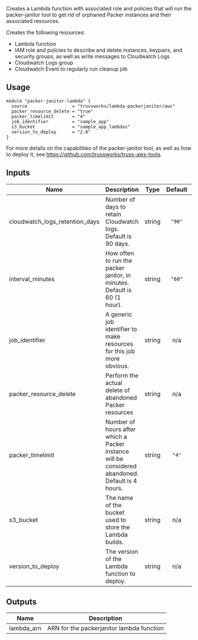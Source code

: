 <!-- BEGINNING OF PRE-COMMIT-TERRAFORM DOCS HOOK -->
Creates a Lambda function with associated role and policies that
will run the packer-janitor tool to get rid of orphaned Packer
instances and their associated resources.

Creates the following resources:

* Lambda function
* IAM role and policies to describe and delete instances, keypairs,
  and security groups, as well as write messages to Cloudwatch Logs
* Cloudwatch Logs group
* Cloudwatch Event to regularly run cleanup job

## Usage

```hcl
module "packer-janitor-lambda" {
  source                 = "trussworks/lambda-packerjanitor/aws"
  packer_resource_delete = "true"
  packer_timelimit       = "4"
  job_identifier         = "sample_app"
  s3_bucket              = "sample_app_lambdas"
  version_to_deploy      = "2.8"
}
```

For more details on the capabilities of the packer-janitor tool, as
well as how to deploy it, see <https://github.com/trussworks/truss-aws-tools>.

## Inputs

| Name | Description | Type | Default | Required |
|------|-------------|:----:|:-----:|:-----:|
| cloudwatch\_logs\_retention\_days | Number of days to retain Cloudwatch logs. Default is 90 days. | string | `"90"` | no |
| interval\_minutes | How often to run the packer janitor, in minutes. Default is 60 (1 hour). | string | `"60"` | no |
| job\_identifier | A generic job identifier to make resources for this job more obvious. | string | n/a | yes |
| packer\_resource\_delete | Perform the actual delete of abandoned Packer resources | string | n/a | yes |
| packer\_timelimit | Number of hours after which a Packer instance will be considered abandoned. Default is 4 hours. | string | `"4"` | no |
| s3\_bucket | The name of the bucket used to store the Lambda builds. | string | n/a | yes |
| version\_to\_deploy | The version of the Lambda function to deploy. | string | n/a | yes |

## Outputs

| Name | Description |
|------|-------------|
| lambda\_arn | ARN for the packerjanitor lambda function |

<!-- END OF PRE-COMMIT-TERRAFORM DOCS HOOK -->
